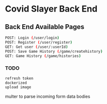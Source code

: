# Covid Slayer Back End

## Back End Available Pages
```bash
POST: Login (/user/login)
POST: Register (/user/register)
GET: Get user (/user/:userId)
POST: Save Game History (/game/createhistory)
GET: Game History (/game/histories)
```

### TODO
```bash
refresh token
dockerized
upload image
```

multer to parse incoming form data bodies